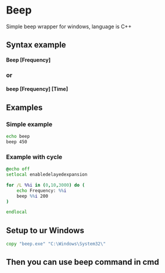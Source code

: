 # Beep
Simple beep wrapper for windows, language is C++

## Syntax example
#### Beep [Frequency] 
### or
#### beep [Frequency] [Time]

## Examples
### Simple example
```bat
echo beep
beep 450
```

### Example with cycle
```bat
@echo off
setlocal enabledelayedexpansion

for /L %%i in (0,10,3000) do (
    echo Frequency: %%i
    beep %%i 200
)

endlocal
```

## Setup to ur Windows
```bat
copy "beep.exe" "C:\Windows\System32\"
```

## Then you can use beep command in cmd



